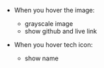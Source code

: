 - When you hover the image:

  - grayscale image
  - show github and live link

- When you hover tech icon:
  - show name
